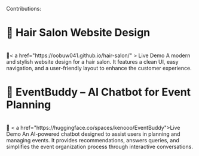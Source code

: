 Contributions:

<h1>🎨 Hair Salon Website Design</h1><br>
🔗< a href="https://oobuw041.github.io/hair-salon/" > Live Demo </a>
A modern and stylish website design for a hair salon. It features a clean UI, easy navigation, and a user-friendly layout to enhance the customer experience.

<h1>🤖 EventBuddy – AI Chatbot for Event Planning</h1><br>
🔗 < a href="https://huggingface.co/spaces/kenooo/EventBuddy">Live Demo </a>
An AI-powered chatbot designed to assist users in planning and managing events. It provides recommendations, answers queries, and simplifies the event organization process through interactive conversations.

